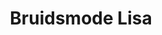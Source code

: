---
address: Drienerstraat 89-91
title: Bruidsmode Lisa
city: Hengelo OV
zip: 7551 HR
country: Netherlands
lat: 52.265101
lng: 6.800219
phone: 0742911510
email: info@bruidsmodelisa.nl
url: http://www.bruidsmodelisa.nl
---